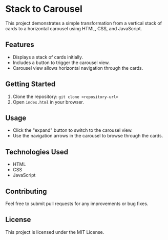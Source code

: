 # Stack to Carousel

This project demonstrates a simple transformation from a vertical stack of cards to a horizontal carousel using HTML, CSS, and JavaScript.

## Features

- Displays a stack of cards initially.
- Includes a button to trigger the carousel view.
- Carousel view allows horizontal navigation through the cards.

## Getting Started

1. Clone the repository: `git clone <repository-url>`
2. Open `index.html` in your browser.

## Usage

- Click the "expand" button to switch to the carousel view.
- Use the navigation arrows in the carousel to browse through the cards.

## Technologies Used

- HTML
- CSS
- JavaScript

## Contributing

Feel free to submit pull requests for any improvements or bug fixes.

## License

This project is licensed under the MIT License.